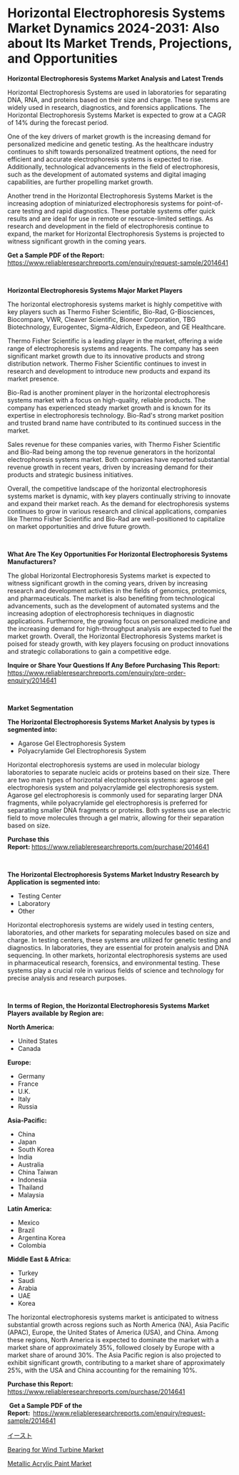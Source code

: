 <p><h1>Horizontal Electrophoresis Systems Market Dynamics 2024-2031: Also about Its Market Trends, Projections, and Opportunities</h1></p><p><strong>Horizontal Electrophoresis Systems Market Analysis and Latest Trends</strong></p>
<p><p>Horizontal Electrophoresis Systems are used in laboratories for separating DNA, RNA, and proteins based on their size and charge. These systems are widely used in research, diagnostics, and forensics applications. The Horizontal Electrophoresis Systems Market is expected to grow at a CAGR of 14% during the forecast period.</p><p>One of the key drivers of market growth is the increasing demand for personalized medicine and genetic testing. As the healthcare industry continues to shift towards personalized treatment options, the need for efficient and accurate electrophoresis systems is expected to rise. Additionally, technological advancements in the field of electrophoresis, such as the development of automated systems and digital imaging capabilities, are further propelling market growth.</p><p>Another trend in the Horizontal Electrophoresis Systems Market is the increasing adoption of miniaturized electrophoresis systems for point-of-care testing and rapid diagnostics. These portable systems offer quick results and are ideal for use in remote or resource-limited settings. As research and development in the field of electrophoresis continue to expand, the market for Horizontal Electrophoresis Systems is projected to witness significant growth in the coming years.</p></p>
<p><strong>Get a Sample PDF of the Report:&nbsp;</strong> <a href="https://www.reliableresearchreports.com/enquiry/request-sample/2014641">https://www.reliableresearchreports.com/enquiry/request-sample/2014641</a></p>
<p>&nbsp;</p>
<p><strong>Horizontal Electrophoresis Systems Major Market Players</strong></p>
<p><p>The horizontal electrophoresis systems market is highly competitive with key players such as Thermo Fisher Scientific, Bio-Rad, G-Biosciences, Biocompare, VWR, Cleaver Scientific, Bioneer Corporation, TBG Biotechnology, Eurogentec, Sigma-Aldrich, Expedeon, and GE Healthcare.</p><p>Thermo Fisher Scientific is a leading player in the market, offering a wide range of electrophoresis systems and reagents. The company has seen significant market growth due to its innovative products and strong distribution network. Thermo Fisher Scientific continues to invest in research and development to introduce new products and expand its market presence.</p><p>Bio-Rad is another prominent player in the horizontal electrophoresis systems market with a focus on high-quality, reliable products. The company has experienced steady market growth and is known for its expertise in electrophoresis technology. Bio-Rad's strong market position and trusted brand name have contributed to its continued success in the market.</p><p>Sales revenue for these companies varies, with Thermo Fisher Scientific and Bio-Rad being among the top revenue generators in the horizontal electrophoresis systems market. Both companies have reported substantial revenue growth in recent years, driven by increasing demand for their products and strategic business initiatives.</p><p>Overall, the competitive landscape of the horizontal electrophoresis systems market is dynamic, with key players continually striving to innovate and expand their market reach. As the demand for electrophoresis systems continues to grow in various research and clinical applications, companies like Thermo Fisher Scientific and Bio-Rad are well-positioned to capitalize on market opportunities and drive future growth.</p></p>
<p>&nbsp;</p>
<p><strong>What Are The Key Opportunities For Horizontal Electrophoresis Systems Manufacturers?</strong></p>
<p><p>The global Horizontal Electrophoresis Systems market is expected to witness significant growth in the coming years, driven by increasing research and development activities in the fields of genomics, proteomics, and pharmaceuticals. The market is also benefiting from technological advancements, such as the development of automated systems and the increasing adoption of electrophoresis techniques in diagnostic applications. Furthermore, the growing focus on personalized medicine and the increasing demand for high-throughput analysis are expected to fuel the market growth. Overall, the Horizontal Electrophoresis Systems market is poised for steady growth, with key players focusing on product innovations and strategic collaborations to gain a competitive edge.</p></p>
<p><strong>Inquire or Share Your Questions If Any Before Purchasing This Report:</strong> <a href="https://www.reliableresearchreports.com/enquiry/pre-order-enquiry/2014641">https://www.reliableresearchreports.com/enquiry/pre-order-enquiry/2014641</a></p>
<p>&nbsp;</p>
<p><strong>Market Segmentation</strong></p>
<p><strong>The Horizontal Electrophoresis Systems Market Analysis by types is segmented into:</strong></p>
<p><ul><li>Agarose Gel Electrophoresis System</li><li>Polyacrylamide Gel Electrophoresis System</li></ul></p>
<p><p>Horizontal electrophoresis systems are used in molecular biology laboratories to separate nucleic acids or proteins based on their size. There are two main types of horizontal electrophoresis systems: agarose gel electrophoresis system and polyacrylamide gel electrophoresis system. Agarose gel electrophoresis is commonly used for separating larger DNA fragments, while polyacrylamide gel electrophoresis is preferred for separating smaller DNA fragments or proteins. Both systems use an electric field to move molecules through a gel matrix, allowing for their separation based on size.</p></p>
<p><strong>Purchase this Report:&nbsp;</strong><a href="https://www.reliableresearchreports.com/purchase/2014641">https://www.reliableresearchreports.com/purchase/2014641</a></p>
<p>&nbsp;</p>
<p><strong>The Horizontal Electrophoresis Systems Market Industry Research by Application is segmented into:</strong></p>
<p><ul><li>Testing Center</li><li>Laboratory</li><li>Other</li></ul></p>
<p><p>Horizontal electrophoresis systems are widely used in testing centers, laboratories, and other markets for separating molecules based on size and charge. In testing centers, these systems are utilized for genetic testing and diagnostics. In laboratories, they are essential for protein analysis and DNA sequencing. In other markets, horizontal electrophoresis systems are used in pharmaceutical research, forensics, and environmental testing. These systems play a crucial role in various fields of science and technology for precise analysis and research purposes.</p></p>
<p>&nbsp;</p>
<p><strong>In terms of Region, the Horizontal Electrophoresis Systems Market Players available by Region are:</strong></p>
<p>
    <p> <strong> North America: </strong>
        <ul>
            <li>United States</li>
            <li>Canada</li>
        </ul>
        </p> 
    <p> <strong> Europe: </strong>
        <ul>
            <li>Germany</li>
            <li>France</li>
            <li>U.K.</li>
            <li>Italy</li>
            <li>Russia</li>
        </ul>
        </p> 
    <p> <strong> Asia-Pacific: </strong>
        <ul>
            <li>China</li>
            <li>Japan</li>
            <li>South Korea</li>
            <li>India</li>
            <li>Australia</li>
            <li>China Taiwan</li>
            <li>Indonesia</li>
            <li>Thailand</li>
            <li>Malaysia</li>
        </ul>
        </p> 
    <p> <strong> Latin America: </strong>
        <ul>
            <li>Mexico</li>
            <li>Brazil</li>
            <li>Argentina Korea</li>
            <li>Colombia</li>
        </ul>
        </p> 
    <p> <strong> Middle East & Africa: </strong>
        <ul>
            <li>Turkey</li>
            <li>Saudi</li>
            <li>Arabia</li>
            <li>UAE</li>
            <li>Korea</li>
        </ul>
    </p>
    </p>
<p><p>The horizontal electrophoresis systems market is anticipated to witness substantial growth across regions such as North America (NA), Asia Pacific (APAC), Europe, the United States of America (USA), and China. Among these regions, North America is expected to dominate the market with a market share of approximately 35%, followed closely by Europe with a market share of around 30%. The Asia Pacific region is also projected to exhibit significant growth, contributing to a market share of approximately 25%, with the USA and China accounting for the remaining 10%.</p></p>
<p><strong>Purchase this Report: </strong><a href="https://www.reliableresearchreports.com/purchase/2014641">https://www.reliableresearchreports.com/purchase/2014641</a></p>
<p>&nbsp;<strong>Get a Sample PDF of the Report:&nbsp;&nbsp;</strong><a href="https://www.reliableresearchreports.com/enquiry/request-sample/2014641">https://www.reliableresearchreports.com/enquiry/request-sample/2014641</a></p>
<p><strong></strong></p>
<p><p><a href="https://medium.com/@jefferyyan895/%E3%82%A4%E3%83%BC%E3%82%B9%E3%83%88%E5%B8%82%E5%A0%B4%E8%A6%8F%E6%A8%A1-cagr-%E3%83%88%E3%83%AC%E3%83%B3%E3%83%892024%E5%B9%B4-2030%E5%B9%B4-9a36f7f2c71c">イースト</a></p><p><a href="https://view.publitas.com/reportprime-1/bearing-for-wind-turbine-market-size-growing-and-forecasted-for-period-from-2024-2031-and-provides-complete-market-analysis-of-this-market/">Bearing for Wind Turbine Market</a></p><p><a href="https://silk-columnist-571.notion.site/Metallic-Acrylic-Paint-Market-Share-Market-New-Trends-Analysis-Report-By-Type-By-Application-By--5fb9eb4876af423e90cc1e3b2cf002f6">Metallic Acrylic Paint Market</a></p></p>